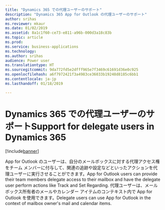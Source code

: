 ```yaml
---
title: "Dynamics 365 での代理ユーザーのサポート"
description: "Dynamics 365 App for Outlook の代理ユーザーのサポート"
author: srihas
ms.reviewer: mkaur
ms.date: 01/02/2019
ms.assetid: 8a1c1f60-ce73-e811-a96b-000d3a18c83b
ms.topic: article
ms.prod: 
ms.service: business-applications
ms.technology: 
ms.author: srihas
audience: Power user
ms.translationtype: HT
ms.sourcegitcommit: 9da772fd5e2dfff965e7f3469c61691d36e0c925
ms.openlocfilehash: a6f7972421f3a4983ce36033b19248d8185c6bb1
ms.contentlocale: ja-jp
ms.lasthandoff: 01/18/2019

---
```

# <a name="support-for-delegate-users-in-dynamics-365"></a><span data-ttu-id="9e8ec-103">Dynamics 365 での代理ユーザーのサポート</span><span class="sxs-lookup"><span data-stu-id="9e8ec-103">Support for delegate users in Dynamics 365</span></span>


[!include[banner](../../includes/banner.md)]

<span data-ttu-id="9e8ec-104">App for Outlook のユーザーは、自分のメールボックスに対する代理アクセス権をチーム メンバーに付与して、関連の追跡や設定などといったアクションを代理ユーザーに実行させることができます。</span><span class="sxs-lookup"><span data-stu-id="9e8ec-104">App for Outlook users can provide their team members delegate access to their mailbox and have the delegate user perform actions like Track and Set Regarding.</span></span> <span data-ttu-id="9e8ec-105">代理ユーザーは、メールボックス所有者のメールやカレンダー アイテムのコンテキスト内で App for Outlook を使用できます。</span><span class="sxs-lookup"><span data-stu-id="9e8ec-105">Delegate users can use App for Outlook in the context of mailbox owner's mail and calendar items.</span></span>

